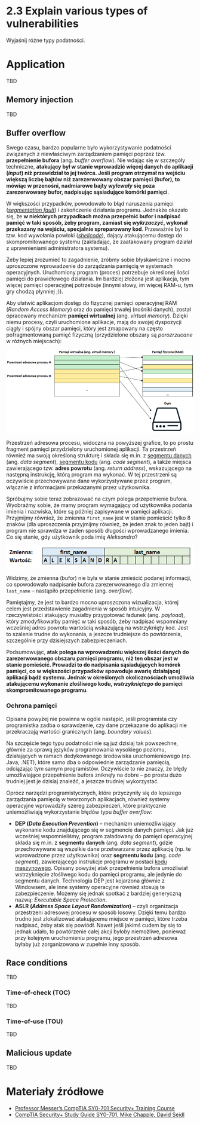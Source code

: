 # 2.3 Explain various types of vulnerabilities
Wyjaśnij różne typy podatności.
# Application
TBD
## Memory injection
TBD
## Buffer overflow
Swego czasu, bardzo popularne było wykorzystywanie podatności związanych z niewłaściwym zarządzaniem pamięci poprzez tzw. **przepełnienie bufora** (ang. *buffer overflow*). Nie wdając się w szczegóły techniczne, **atakujący był w stanie wprowadzić więcej danych do aplikacji (*input*) niż przewidział to jej twórca. Jeśli program otrzymał na wejściu większą liczbę bajtów niż zarezerwowany obszar pamięci (bufor), to mówiąc w przenośni, nadmiarowe bajty *wylewały* się poza zarezerwowany bufor, nadpisując sąsiadujące komórki pamięci**.

W większości przypadków, powodowało to błąd naruszenia pamięci ([*segmentation fault*](https://en.wikipedia.org/wiki/Segmentation_fault)) i zakończenie działania programu. Jednakże okazało się, że **w niektórych przypadkach można przepełnić bufor i nadpisać pamięć w taki sposób, żeby program, zamiast się *wykrzaczyć*, wykonał przekazany na wejściu, specjalnie spreparowany kod**. Przeważnie był to tzw. kod wywołania powłoki ([*shellcode*](https://en.wikipedia.org/wiki/Shellcode)), dający atakującemu dostęp do skompromitowanego systemu (zakładając, że zaatakowany program działał z uprawnieniami administratora systemu).

Żeby lepiej zrozumieć to zagadnienie, zróbmy sobie błyskawiczne i mocno uproszczone wprowadzenie do zarządzania pamięcią w systemach operacyjnych. Uruchomiony program (proces) potrzebuje określonej ilości pamięci do prawidłowego działania. Im bardziej złożona jest aplikacja, tym więcej pamięci operacyjnej potrzebuje (innymi słowy, im więcej RAM-u, tym gry chodzą płynniej ;)).

Aby ułatwić aplikacjom dostęp do fizycznej pamięci operacyjnej RAM (_Random Access Memory_) oraz do pamięci trwałej (nośniki danych), został opracowany mechanizm **pamięci wirtualnej** (ang. *virtual memory*). Dzięki niemu procesy, czyli uruchomione aplikacje, mają do swojej dyspozycji ciągły i spójny obszar pamięci, który jest zmapowany na często pofragmentowaną pamięć fizyczną (przydzielone obszary są *porozrzucane* w różnych miejscach):

![virtual-memory](https://github.com/mieczyk/comptia-security-plus-po-polsku/blob/main/media/2-3-buffer-overflow-virtual-memory.png)

Przestrzeń adresowa procesu, widoczna na powyższej grafice, to po prostu fragment pamięci przydzielony uruchomionej aplikacji. Ta przestrzeń również ma swoją określoną strukturę i składa się m.in. z [segmentu danych](https://en.wikipedia.org/wiki/Data_segment) (ang. *data segment*), [segmentu kodu](https://en.wikipedia.org/wiki/Code_segment) (ang. *code segment*), a także miejsca zawierającego tzw. **adres powrotu** (ang. *return address*), wskazującego na następną instrukcję, którą program ma wykonać. W tej przestrzeni są oczywiście przechowywane dane wykorzystywane przez program, włącznie z informacjami przekazanymi przez użytkownika.

Spróbujmy sobie teraz zobrazować na czym polega przepełnienie bufora. Wyobraźmy sobie, że mamy program wymagający od użytkownika podania imienia i nazwiska, które są później zapisywane w pamięci aplikacji. Przyjmijmy również, że zmienna `first_name` jest w stanie pomieścić tylko 8 znaków (dla uproszczenia przyjmijmy również, że jeden znak to jeden bajt) i program nie sprawdza w żaden sposób długości wprowadzanego imienia. Co się stanie, gdy użytkownik poda imię *Aleksandra*?

![buffer-overflow-example](https://github.com/mieczyk/comptia-security-plus-po-polsku/blob/main/media/2-3-buffer-overflow-example.png)

Widzimy, że zmienna (bufor) nie była w stanie zmieścić podanej informacji, co spowodowało nadpisanie bufora zarezerwowanego dla zmiennej `last_name` – nastąpiło przepełnienie (ang. *overflow*).

Pamiętajmy, że jest to bardzo mocno uproszczona wizualizacja, której celem jest przedstawienie zagadnienia w sposób intuicyjny. W rzeczywistości atakujący musiałby przygotować ładunek (ang. *payload*), który zmodyfikowałby pamięć w taki sposób, żeby nadpisać wspomniany wcześniej adres powrotu wartością wskazującą na wstrzyknięty kod. Jest to szalenie trudne do wykonania, a jeszcze trudniejsze do powtórzenia, szczególnie przy dzisiejszych zabezpieczeniach.

Podsumowując, **atak polega na wprowadzeniu większej ilości danych do zarezerwowanego obszaru pamięci programu, niż ten obszar jest w stanie pomieścić. Prowadzi to do nadpisania sąsiadujących komórek pamięci, co w większości przypadków spowoduje awarię działającej aplikacji bądź systemu. Jednak w określonych okolicznościach umożliwia atakującemu wykonanie złośliwego kodu, *wstrzykniętego* do pamięci skompromitowanego programu**.
### Ochrona pamięci
Opisana powyżej nie powinna w ogóle nastąpić, jeśli programista czy programistka zadba o sprawdzenie, czy dane przekazane do aplikacji nie przekraczają wartości granicznych (ang. *boundary values*).

Na szczęście tego typu podatności nie są już dzisiaj tak powszechne, głównie za sprawą języków programowania wysokiego poziomu, działających w ramach dedykowanego środowiska uruchomieniowego (np. Java, .NET), które samo dba o odpowiednie zarządzanie pamięcią, odciążając tym samym programistów. Oczywiście to nie znaczy, że błędy umożliwiające przepełnienie bufora zniknęły na dobre – po prostu dużo trudniej jest je dzisiaj znaleźć, a jeszcze trudniej wykorzystać.

Oprócz narzędzi programistycznych, które przyczyniły się do lepszego zarządzania pamięcią w tworzonych aplikacjach, również systemy operacyjne wprowadziły szereg zabezpieczeń, które praktycznie uniemożliwiają wykorzystanie błędów typu *buffer overflow*:
- **DEP (*Data Execution Prevention*)** – mechanizm uniemożliwiający wykonanie kodu znajdującego się w segmencie danych pamięci. Jak już wcześniej wspomnieliśmy, program załadowany do pamięci operacyjnej składa się m.in. z **segmentu danych** (ang. _data segment_), gdzie przechowywane są wszelkie dane przetwarzane przez aplikację (np. te wprowadzone przez użytkownika) oraz **segmentu kodu** (ang. *code segment*), zawierającego instrukcje programu w postaci [kodu maszynowego](https://en.wikipedia.org/wiki/Machine_code). Opisany powyżej atak przepełnienia bufora umożliwiał wstrzyknięcie złośliwego kodu do pamięci programu, ale jedynie do segmentu danych. Technologia DEP jest kojarzona głównie z Windowsem, ale inne systemy operacyjne również stosują te zabezpieczenie. Możemy się jednak spotkać z bardziej generyczną nazwą: *Executable Space Protection*.
- **ASLR (*Address Space Layout Randomization*)** – czyli organizacja przestrzeni adresowej procesu w sposób losowy. Dzięki temu bardzo trudno jest zlokalizować atakującemu miejsce w pamięci, które trzeba nadpisać, żeby atak się powiódł. Nawet jeśli jakimś cudem by się to jednak udało, to powtórzenie całej akcji byłoby niemożliwe, ponieważ przy kolejnym uruchomieniu programu, jego przestrzeń adresowa byłaby już zorganizowana w zupełnie inny sposób.
## Race conditions
TBD
### Time-of-check (TOC)
TBD
### Time-of-use (TOU)
TBD
## Malicious update
TBD
# Materiały źródłowe
- [Professor Messer’s CompTIA SY0-701 Security+ Training Course](https://www.professormesser.com/security-plus/sy0-701/sy0-701-video/sy0-701-comptia-security-plus-course/)
- [CompTIA Security+ Study Guide SY0-701, Mike Chapple, David Seidl](https://www.amazon.com/CompTIA-Security-Study-Practice-Questions/dp/1394211414)